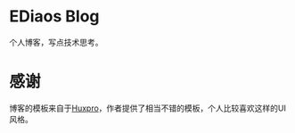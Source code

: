 # EDiaos Blog
个人博客，写点技术思考。

# 感谢
博客的模板来自于[Huxpro](https://github.com/Huxpro/huxpro.github.io)，作者提供了相当不错的模板，个人比较喜欢这样的UI风格。